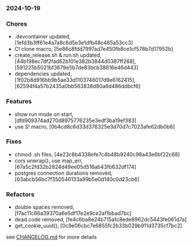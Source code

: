 ### 2024-10-19

### Chores
+ .devcontainer updated, [1efd3b3ff61e4a7a8c6d5e3e1dfb48c485a53cc3]
+ C! clone macro, [5e86c8fdd7997ad7e450fb8ce1cf578b7d17952b]
+ create_release.sh & run.sh updated, [44b198ec7df2fad62b101e382b3844d0387ff268], [591225b5021bf3679e5b7de83bcb38616e46d443]
+ dependencies updated, [1f02b8d916bb9b5ae33d1103746017d9e6162415], [62594f4a57b2435a0bb563838d80a6d486ddbcf6]

### Features
+ show run mode on start, [dfd909374ad270d8975776235e3edf3ba19ef383]
+ use S! macro, [0b4cd8c6d33d376325e3d70d7c7023afe62db0b6]

### Fixes
+ chmod .sh files, [4e23c8b4338efe7c4b48b9240c98a43e6bf22c68]
+ cors unwrap(), use map_err, [67a5c2fd32b2824d49ee05d516ab43fb632df174]
+ postgres connection durations removed, [03abcb56bc7f350546133a99b5e0d140c0d23cb6]

### Refactors
+ double spaces removed, [f7ac11c66a39370a6e5df17e2e9ce2af1bbad7bc]
+ dead code removed, [fe4c6ba8e24b715a1c8ede8962dc5443fe061d7a]
+ get_cookie_uuid(), [0c9e06cbc7e6855fc2b33b029b911d3735cf7bc2]

see <a href='https://github.com/mrjackwills/mealpedant_api/blob/main/CHANGELOG.md'>CHANGELOG.md</a> for more details
